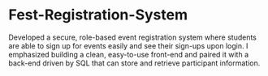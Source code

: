 # Fest-Registration-System
Developed a secure, role-based event registration system where students are able to sign up for events easily and see their sign-ups upon login. I emphasized building a clean, easy-to-use front-end and paired it with a back-end driven by SQL that can store and retrieve participant information.
